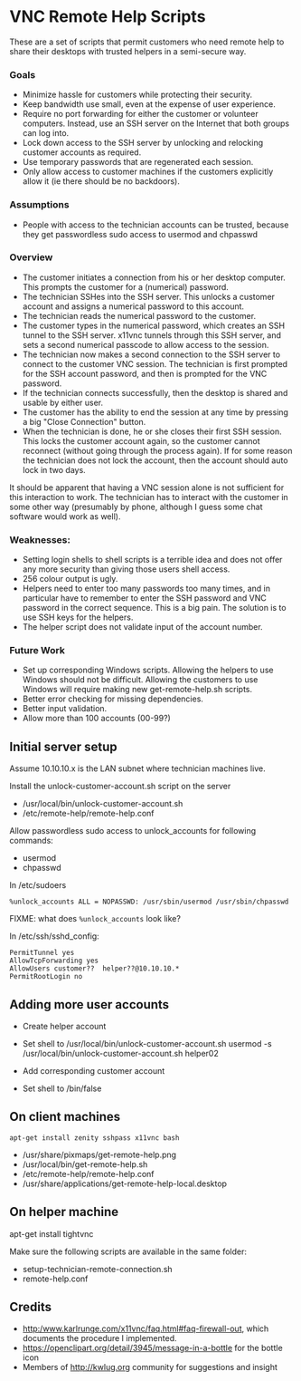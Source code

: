 VNC Remote Help Scripts
=======================

These are a set of scripts that permit customers who need remote help
to share their desktops with trusted helpers in a semi-secure way.

### Goals 

- Minimize hassle for customers while protecting their security.
- Keep bandwidth use small, even at the expense of user experience.
- Require no port forwarding for either the customer or volunteer
  computers. Instead, use an SSH server on the Internet that both
  groups can log into. 
- Lock down access to the SSH server by unlocking and relocking 
  customer accounts as required.
- Use temporary passwords that are regenerated each session.
- Only allow access to customer machines if the customers explicitly
  allow it (ie there should be no backdoors).


### Assumptions

- People with access to the technician accounts can be trusted, because
  they get passwordless sudo access to usermod and chpasswd

### Overview

- The customer initiates a connection from his or her desktop computer. 
  This prompts the customer for a (numerical) password.
- The technician SSHes into the SSH server. This unlocks a customer 
  account and assigns a numerical password to this account.
- The technician reads the numerical password to the customer.
- The customer types in the numerical password, which creates an 
  SSH tunnel to the SSH server. x11vnc tunnels through this SSH 
  server, and sets a second numerical passcode to allow access
  to the session.
- The technician now makes a second connection to the SSH server to 
  connect to the customer VNC session. The technician is first prompted
  for the SSH account password, and then is prompted for the 
  VNC password.
- If the technician connects successfully, then the desktop is shared 
  and usable by either user.
- The customer has the ability to end the session at any time by 
  pressing a big "Close Connection" button.
- When the technician is done, he or she closes their first SSH session.
  This locks the customer account again, so the customer cannot 
  reconnect (without going through the process again). If for some 
  reason the technician does not lock the account, then the account
  should auto lock in two days.

It should be apparent that having a VNC session alone is not sufficient 
for this interaction to work. The technician has to interact with the 
customer in some other way (presumably by phone, although I guess
some chat software would work as well). 

### Weaknesses: 

- Setting login shells to shell scripts is a terrible idea and does
  not offer any more security than giving those users shell access.
- 256 colour output is ugly.
- Helpers need to enter too many passwords too many times, and in
  particular have to remember to enter the SSH password and VNC
  password in the correct sequence. This is a big pain. The solution
  is to use SSH keys for the helpers.
- The helper script does not validate input of the account number.

### Future Work

- Set up corresponding Windows scripts. Allowing the helpers to use
  Windows should not be difficult. Allowing the customers to use
  Windows will require making new get-remote-help.sh scripts. 
- Better error checking for missing dependencies.
- Better input validation.
- Allow more than 100 accounts (00-99?) 

Initial server setup
--------------------

Assume 10.10.10.x is the LAN subnet where technician machines live.

Install the unlock-customer-account.sh script on the server
- /usr/local/bin/unlock-customer-account.sh
- /etc/remote-help/remote-help.conf


Allow passwordless sudo access to unlock_accounts for following
commands:
- usermod
- chpasswd

In /etc/sudoers

    %unlock_accounts ALL = NOPASSWD: /usr/sbin/usermod /usr/sbin/chpasswd

FIXME: what does `%unlock_accounts` look like?

In /etc/ssh/sshd_config:

    PermitTunnel yes
    AllowTcpForwarding yes
    AllowUsers customer??  helper??@10.10.10.*
    PermitRootLogin no


Adding more user accounts
-------------------------

- Create helper account
- Set shell to /usr/local/bin/unlock-customer-account.sh
  usermod -s /usr/local/bin/unlock-customer-account.sh helper02

- Add corresponding customer account
- Set shell to /bin/false


On client machines
------------------

    apt-get install zenity sshpass x11vnc bash

- /usr/share/pixmaps/get-remote-help.png
- /usr/local/bin/get-remote-help.sh
- /etc/remote-help/remote-help.conf
- /usr/share/applications/get-remote-help-local.desktop


On helper machine
-----------------

apt-get install tightvnc

Make sure the following scripts are available in the same folder:

- setup-technician-remote-connection.sh
- remote-help.conf 


Credits
-------

- <http:/www.karlrunge.com/x11vnc/faq.html#faq-firewall-out>, which
  documents the procedure I implemented. 
- <https://openclipart.org/detail/3945/message-in-a-bottle> for the
  bottle icon 
- Members of <http://kwlug.org> community for suggestions and insight
